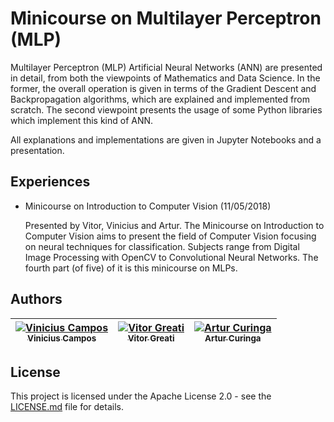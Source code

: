 # Minicourse on Multilayer Perceptron (MLP)

Multilayer Perceptron (MLP) Artificial Neural Networks (ANN) are presented in detail, 
from both the viewpoints of Mathematics and Data Science.
In the former, the overall operation is given in terms
of the Gradient Descent and Backpropagation algorithms,
which are explained and implemented from scratch. 
The second viewpoint presents the usage of some 
Python libraries which implement this kind
of ANN.

All explanations and implementations are given in 
Jupyter Notebooks and a presentation.

## Experiences

- Minicourse on Introduction to Computer Vision (11/05/2018)

  Presented by Vitor, Vinicius and Artur. The Minicourse on Introduction to Computer Vision
  aims to present
  the field of Computer Vision focusing on neural techniques for classification. Subjects
  range from Digital Image Processing with OpenCV
  to Convolutional Neural Networks. The fourth part (of five) of it is this minicourse on MLPs.
  
## Authors

[![Vinicius Campos](https://avatars.githubusercontent.com/vinihcampos?s=100)<br /><sub>Vinicius Campos</sub>](https://github.com/vinihcampos) | [![Vitor Greati](https://avatars.githubusercontent.com/greati?s=100)<br /><sub>Vitor Greati</sub>](https://github.com/greati) | [![Artur Curinga](https://avatars.githubusercontent.com/arturcuringa?s=100)<br /><sub>Artur Curinga</sub>](https://github.com/arturcuringa)
------------ | ------------- | ------------


## License

This project is licensed under the Apache License 2.0 - see the [LICENSE.md](LICENSE) file for details.
